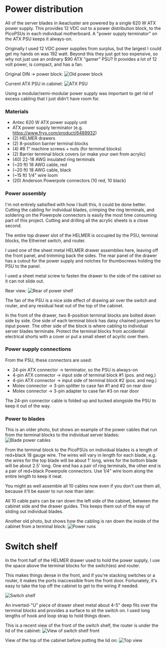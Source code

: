 # Power distribution

All of the server blades in ikeacluster are powered by a single 620 W ATX
power supply.  This provides 12 VDC out to a power distribution block, to
the PicoPSUs in each individual motherboard.  A "power supply terminator"
on the ATX PSU keeps it always-on.

Originally I used 12 VDC power supplies from surplus, but the largest I
could get my hands on was 192 watt.  Beyond this they just got too expensive,
so why not just use an ordinary $90 ATX "gamer" PSU?  It provides a lot
of 12 volt power, is compact, and has a fan.

Original DIN -> power block:
![Old power block](./img/7276512392_697032d148.jpg)

Current ATX PSU in cabinet:
![ATX PSU](./img/7835726560_eb07f94e19_z.jpg)

Using a modular/semi-modular power supply was important to get rid of
excess cabling that I just didn't have room for.

### Materials
* Antec 620 W ATX power supply unit
* ATX power supply terminator (e.g. https://www.frys.com/product/6489932)
* (2) HELMER drawers
* (2) 8-position barrier terminal blocks
* (4) #8 1" machine screws + nuts (for terminal blocks)
* (2) Barrier terminal block covers (or make your own from acrylic)
* (40) 22-18 AWG insulated ring terminals
* (~20 ft) 18 AWG cable, red
* (~20 ft) 18 AWG cable, black
* (~15 ft) 1/4" wire loom
* (20) Anderson Powerpole connectors (10 red, 10 black)

### Power assembly

I'm not entirely satisified with how I built this, it could be done better.
Cutting the cabling for individual blades, crimping the ring terminals, and
soldering on the Powerpole connectors is easily the most time consuming part
of this project.  Cutting and drilling all the acrylic sheets is a close
second.

The entire top drawer slot of the HELMER is occupied by the PSU, terminal
blocks, the Ethernet switch, and router.  

I used one of the sheet metal HELMER drawer assemblies here, leaving off the
front panel, and trimming back the sides.  The rear panel of the drawer has
a cutout for the power supply and notches for thumbscrews holding the PSU
to the panel.

I used a sheet metal screw to fasten the drawer to the side of the cabinet so
it can not slide out.

Rear view:
![Rear of power shelf](./img/7835729104_e788373015_z.jpg)

The fan of the PSU is a nice side effect of drawing air over the switch and
router, and any residual heat out of the top of the cabinet.

In the front of the drawer, two 8-position terminal blocks are bolted down
side by side. One side of each terminal block has daisy chained jumpers for
input power. The other side of the block is where cabling to individual server
blades terminate.  Protect the terminal blocks from accidental electrical
shorts with a cover or put a small sheet of acyrlic over them.

### Power supply connections

From the PSU, these connectors are used:
* 24-pin ATX connector -> terminator, so the PSU is always-on
* 4-pin ATX connector -> input side of terminal block #1 (pos. and neg.)
* 4-pin ATX connector -> input side of terminal block #2 (pos. and neg.)
* Molex connector -> 3-pin splitter to case fan #1 and #2 on rear door
* Molex connector -> 3-pin adapter to case fan #3 on rear door

The 24-pin connector cable is folded up and tucked alongside the PSU to keep it
out of the way.

### Power to blades

This is an older photo, but shows an example of the power cables that run from
the terminal blocks to the individual server blades:
![Blade power cables](./img/7276520686_ec974f742b_z.jpg)

From the terminal block to the PicoPSUs on individual blades is a length of
red+black 18 gauge wire.  The wires will vary in length for each blade, e.g.
the wires for the top blade will be about 1' long, wires for the bottom
blade will be about 2.5' long.  One end has a pair of ring terminals, the other
end is a pair of red+black Powerpole connectors.  Use 1/4" wire loom along the
entire length to keep it neat.

You might as well assemble all 10 cables now even if you don't use them all,
because it'll be easier to run now than later.

All 10 cable pairs can be ran down the left side of the cabinet, between the
cabinet side and the drawer guides. This keeps them out of the way of sliding
out individual blades.

Another old photo, but shows how the cabling is ran down the inside of the
cabinet from a terminal block:
![Power runs](./img/7276522710_9f794c3c08_z.jpg)

# Switch shelf

In the front half of the HELMER drawer used to hold the power supply, I use
the space above the terminal blocks for the switch(es) and router.

This makes things dense in the front, and if you're stacking switches or a
router, it makes the ports inaccessible from the front door.  Fortunately,
it's easy to take the top off the cabinet to get to the wiring if needed.

![Switch shelf](./img/7843050254_1ddc9d31da_z.jpg)

An inverted-"U" piece of drawer sheet metal about 4-5" deep fits over the
terminal blocks and provides a surface to sit the switch on.  I used long
lengths of hook and loop strap to hold things down.

This is a recent view of the front of the switch shelf, the router is under
the lid of the cabinet:
![View of switch shelf front](./img/24652254001_e12708d4dd_z.jpg)

View of the top of the cabinet before putting the lid on:
![Top view](./img/24118898823_527075567d_z.jpg)
